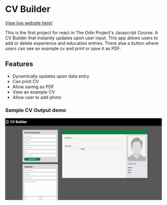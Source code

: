 # CV Builder

[View live website here!](https://naknamu.github.io/cv-builder/)

This is the first project for react in The Odin Project's Javascript Course. A CV Builder that instantly updates upon user input.
This app allows users to add or delete experience and education entries. There alse a button where users
can see an example cv and print or save it as PDF. 

## Features
- Dynamically updates upon data entry
- Can print CV
- Allow saving as PDF
- View an example CV
- Allow user to add photo

### Sample CV Output demo
![sample cv](cv-builder.gif)
